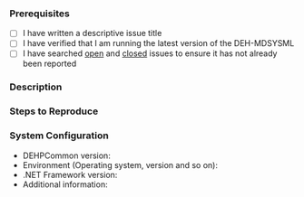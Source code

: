 ### Prerequisites

- [ ] I have written a descriptive issue title
- [ ] I have verified that I am running the latest version of the DEH-MDSYSML
- [ ] I have searched [open](https://github.com/RHEAGROUP/DEH-MDSYSML/issues) and [closed](https://github.com/RHEAGROUP/DEH-MDSYSML/issues?q=is%3Aissue+is%3Aclosed) issues to ensure it has not already been reported

### Description
<!-- A description of the bug or feature -->

### Steps to Reproduce
<!-- List of steps, sample code, failing test or link to a project that reproduces the behavior -->

### System Configuration
<!-- Tell us about the environment where you are experiencing the bug -->

- DEHPCommon version:
- Environment (Operating system, version and so on):
- .NET Framework version:
- Additional information:

<!-- Thanks for reporting the issue to DEH-MDSYSML! -->